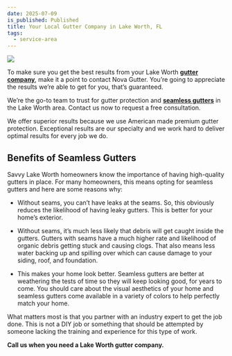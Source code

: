 ```yaml
---
date: 2025-07-09
is_published: Published
title: Your Local Gutter Company in Lake Worth, FL
tags:
  - service-area
---
```

![](/media/should-you-install-gutters-yourself.jpg)

To make sure you get the best results from your Lake Worth [**gutter company**](https://www.novagutter.com/), make it a point to contact Nova Gutter. You’re going to appreciate the results we’re able to get for you, that’s guaranteed.

We’re the go-to team to trust for gutter protection and [**seamless gutters**](https://novagutter.com/#seamless-gutter-installation) in the Lake Worth area. Contact us now to request a free consultation.

We offer superior results because we use American made premium gutter protection. Exceptional results are our specialty and we work hard to deliver optimal results for every job we do.

## Benefits of Seamless Gutters

Savvy Lake Worth homeowners know the importance of having high-quality gutters in place. For many homeowners, this means opting for seamless gutters and here are some reasons why:

*   Without seams, you can’t have leaks at the seams. So, this obviously reduces the likelihood of having leaky gutters. This is better for your home’s exterior.
    
*   Without seams, it’s much less likely that debris will get caught inside the gutters. Gutters with seams have a much higher rate and likelihood of organic debris getting stuck and causing clogs. That also means less water backing up and spilling over which can cause damage to your siding, roof, and foundation.
    
*   This makes your home look better. Seamless gutters are better at weathering the tests of time so they will keep looking good, for years to come. You should care about the visual aesthetics of your home and seamless gutters come available in a variety of colors to help perfectly match your home.
    

What matters most is that you partner with an industry expert to get the job done. This is not a DIY job or something that should be attempted by someone lacking the training and experience for this type of work.

**Call us when you need a Lake Worth gutter company.**